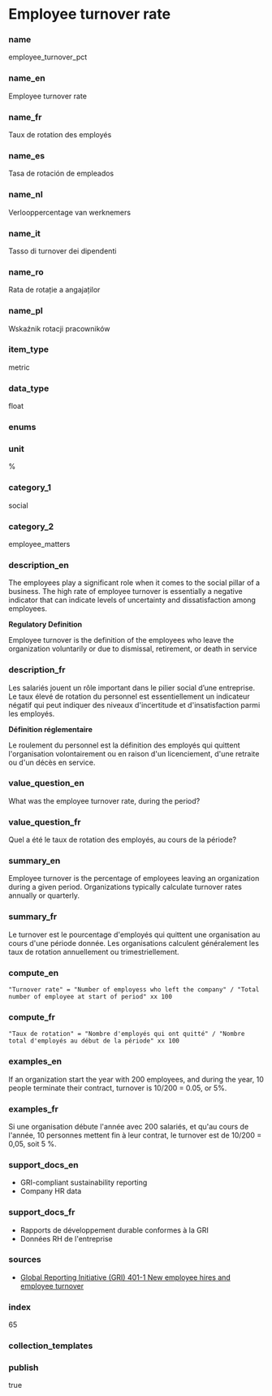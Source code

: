 # Employee turnover rate

### name

employee_turnover_pct

### name_en

Employee turnover rate

### name_fr

Taux de rotation des employés

### name_es

Tasa de rotación de empleados

### name_nl

Verlooppercentage van werknemers

### name_it

Tasso di turnover dei dipendenti

### name_ro

Rata de rotație a angajaților

### name_pl

Wskaźnik rotacji pracowników

### item_type

metric

### data_type

float

### enums



### unit

%

### category_1

social

### category_2

employee_matters

### description_en

The employees play a significant role when it comes to the social pillar of a business. The high
rate of employee turnover is essentially a negative indicator that can indicate levels of
uncertainty and dissatisfaction among employees.

**Regulatory Definition**

Employee turnover is the definition of the employees who leave the organization voluntarily or
due to dismissal, retirement, or death in service


### description_fr

Les salariés jouent un rôle important dans le pilier social d’une entreprise. Le taux élevé de
rotation du personnel est essentiellement un indicateur négatif qui peut indiquer des niveaux
d'incertitude et d'insatisfaction parmi les employés.

**Définition réglementaire**

Le roulement du personnel est la définition des employés qui quittent l'organisation volontairement ou en raison d'un licenciement, d'une retraite ou d'un décès en service.

### value_question_en

What was the employee turnover rate, during the period?

### value_question_fr

Quel a été le taux de rotation des employés, au cours de la période?

### summary_en

Employee turnover is the percentage of employees leaving an organization during a given period.
Organizations typically calculate turnover rates annually or quarterly.

### summary_fr

Le turnover est le pourcentage d'employés qui quittent une organisation au cours d'une période
donnée. Les organisations calculent généralement les taux de rotation annuellement ou
trimestriellement.

### compute_en


`"Turnover rate" = "Number of employess who left the company" / "Total number of employee at start of period" xx 100`


### compute_fr


`"Taux de rotation" = "Nombre d'employés qui ont quitté" / "Nombre total d'employés au début de la période" xx 100`


### examples_en

If an organization start the year with 200 employees, and during the year, 10 people terminate
their contract, turnover is 10/200 = 0.05, or 5%.

### examples_fr

Si une organisation débute l'année avec 200 salariés, et qu'au cours de l'année, 10 personnes
mettent fin à leur contrat, le turnover est de 10/200 = 0,05, soit 5 %.

### support_docs_en

- GRI-compliant sustainability reporting
- Company HR data


### support_docs_fr

- Rapports de développement durable conformes à la GRI
- Données RH de l'entreprise

### sources

- [Global Reporting Initiative (GRI) 401-1 New employee hires and employee turnover](https://globalreporting.org/pdf.ashx?id=12543&page=1)
            
### index

65

### collection_templates



### publish

true
